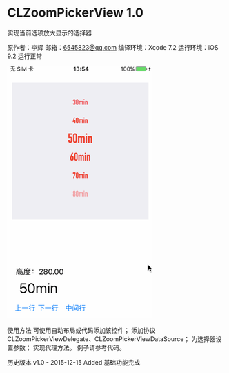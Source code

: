 # CLZoomPickerView 1.0
实现当前选项放大显示的选择器


原作者：李辉
邮箱：6545823@qq.com
编译环境：Xcode 7.2
运行环境：iOS 9.2 运行正常

![image](https://github.com/changelee82/CLZoomPickerView/raw/master/Demo.gif)

使用方法
可使用自动布局或代码添加该控件；
添加协议 CLZoomPickerViewDelegate、CLZoomPickerViewDataSource；
为选择器设置参数；
实现代理方法。
例子请参考代码。


历史版本
v1.0 - 2015-12-15
Added
基础功能完成
